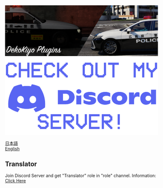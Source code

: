 <p align="center">

[![Primary](./Readme/Images/Main.png)](https://www.lcpdfr.com/downloads/gta5mods/scripts/43022-dynamic-lspdfr-add-callouts-and-more/)
[![Discord](./Readme/Images/Discord.png)](https://discord.gg/ZxJbeR9Agg)

</p>

[日本語](https://github.com/DekoKiyo/DekoKiyoPlugins/blob/main/Readme/Japanese.md)<br>
[English](https://github.com/DekoKiyo/DekoKiyoPlugins/blob/main/Readme/English.md)<br>

## Translator
Join Discord Server and get "Translator" role in "role" channel.
Information: [Click Here](https://github.com/DekoKiyo/DekoKiyoPlugins/blob/main/Readme/HowToTranslate.md)